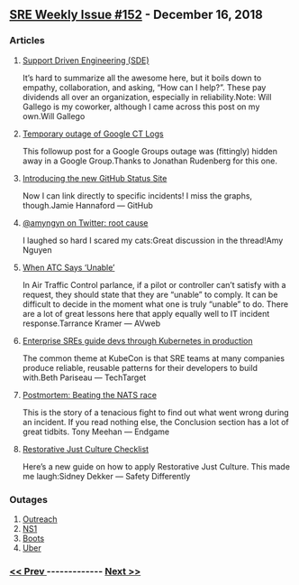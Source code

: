 ## [SRE Weekly Issue #152](https://sreweekly.com/sre-weekly-issue-152/) - December 16, 2018
### Articles

1. [Support Driven Engineering (SDE)](http://willgallego.com/2018/12/09/support-driven-engineering-sde/)

    It’s hard to summarize all the awesome here, but it boils down to empathy, collaboration, and asking, “How can I help?”. These pay dividends all over an organization, especially in reliability.Note: Will Gallego is my coworker, although I came across this post on my own.Will Gallego
1. [Temporary outage of Google CT Logs](https://groups.google.com/a/chromium.org/forum/m/#!msg/ct-policy/fJwd8x7LFlA/hct3mVI1DwAJ)

    This followup post for a Google Groups outage was (fittingly) hidden away in a Google Group.Thanks to Jonathan Rudenberg for this one.
1. [Introducing the new GitHub Status Site](https://blog.github.com/2018-12-11-introducing-the-new-github-status-site/)

    Now I can link directly to specific incidents! I miss the graphs, though.Jamie Hannaford — GitHub
1. [@amyngyn on Twitter: root cause](https://twitter.com/amyngyn/status/1072576388518043656)

    I laughed so hard I scared my cats:Great discussion in the thread!Amy Nguyen
1. [When ATC Says ‘Unable’](https://www.avweb.com/news/features/When-ATC-Says-Unable-222250-1.html)

    In Air Traffic Control parlance, if a pilot or controller can’t satisfy with a request, they should state that they are “unable” to comply. It can be difficult to decide in the moment what one is truly “unable” to do. There are a lot of great lessons here that apply equally well to IT incident response.Tarrance Kramer — AVweb
1. [Enterprise SREs guide devs through Kubernetes in production](https://searchitoperations.techtarget.com/news/252454399/Enterprise-SREs-guide-devs-through-Kubernetes-in-production)

    The common theme at KubeCon is that SRE teams at many companies produce reliable, reusable patterns for their developers to build with.Beth Pariseau — TechTarget
1. [Postmortem: Beating the NATS race](https://www.endgame.com/blog/technical-blog/postmortem-beating-nats-race)

    This is the story of a tenacious fight to find out what went wrong during an incident. If you read nothing else, the Conclusion section has a lot of great tidbits. Tony Meehan — Endgame
1. [Restorative Just Culture Checklist](http://www.safetydifferently.com/restorative-just-culture-checklist/)

    Here’s a new guide on how to apply Restorative Just Culture. This made me laugh:Sidney Dekker — Safety Differently
### Outages

1. [Outreach](https://status.outreach.io/incidents/q50nj08d7cby)
1. [NS1](http://www.nsonestatus.net/incidents/znw8xy6lw122)
1. [Boots](https://www.thesun.co.uk/money/7980553/boots-uk-website-down/)
1. [Uber](http://www.businessinsider.com/uber-outage-leaves-customers-drivers-furious-2018-12)

### [ << Prev ](sreweekly-151.md) ------------- [ Next >> ](sreweekly-153.md)